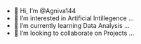 - 👋 Hi, I’m @Agniva144
- 👀 I’m interested in Artificial Intillegence ...
- 🌱 I’m currently learning Data Analysis ...
- 💞️ I’m looking to collaborate on Projects  ...

<!---
Agniva144/Agniva144 is a ✨ special ✨ repository because its `README.md` (this file) appears on your GitHub profile.
You can click the Preview link to take a look at your changes.
--->

